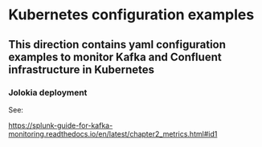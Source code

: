 # Kubernetes configuration examples

## This direction contains yaml configuration examples to monitor Kafka and Confluent infrastructure in Kubernetes

### Jolokia deployment

See:

https://splunk-guide-for-kafka-monitoring.readthedocs.io/en/latest/chapter2_metrics.html#id1

